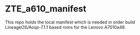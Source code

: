 # ZTE_a610_manifest

This repo holds the local manifest which is needed in order build LineageOS/Aosp-7.1.1 based roms for the Lenovo A7010a48.
